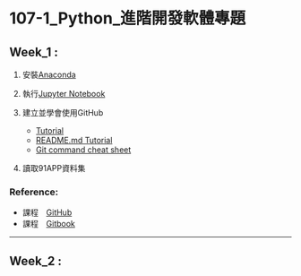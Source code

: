 # 107-1_Python_進階開發軟體專題
## Week_1 :
1. 安裝[Anaconda](https://www.anaconda.com/download/)
2. 執行[Jupyter Notebook](https://jupyter.readthedocs.io/en/latest/install.html#installing-jupyter-using-anaconda-and-conda)
3. 建立並學會使用GitHub
   - [Tutorial](https://git-scm.com/book/zh-tw/v1/%E9%96%8B%E5%A7%8B)
   - [README.md Tutorial](http://xianbai.me/learn-md/article/about/readme.html)
   - [Git command cheat sheet](https://github.com/joshnh/Git-Commands)
   
4. 讀取91APP資料集
### Reference:
- 課程　[GitHub](https://pecu.gitbooks.io/python_/content/)
- 課程　[Gitbook](https://github.com/NTU-CSX-Project/107-1PythonSampleCode)
-----
## Week_2 :
